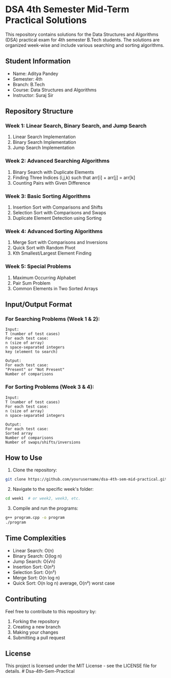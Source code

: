 # DSA 4th Semester Mid-Term Practical Solutions

This repository contains solutions for the Data Structures and Algorithms (DSA) practical exam for 4th semester B.Tech students. The solutions are organized week-wise and include various searching and sorting algorithms.

## Student Information
- Name: Aditya Pandey
- Semester: 4th
- Branch: B.Tech
- Course: Data Structures and Algorithms
- Instructor: Suraj Sir

## Repository Structure

### Week 1: Linear Search, Binary Search, and Jump Search
1. Linear Search Implementation
2. Binary Search Implementation
3. Jump Search Implementation

### Week 2: Advanced Searching Algorithms
1. Binary Search with Duplicate Elements
2. Finding Three Indices (i,j,k) such that arr[i] + arr[j] = arr[k]
3. Counting Pairs with Given Difference

### Week 3: Basic Sorting Algorithms
1. Insertion Sort with Comparisons and Shifts
2. Selection Sort with Comparisons and Swaps
3. Duplicate Element Detection using Sorting

### Week 4: Advanced Sorting Algorithms
1. Merge Sort with Comparisons and Inversions
2. Quick Sort with Random Pivot
3. Kth Smallest/Largest Element Finding

### Week 5: Special Problems
1. Maximum Occurring Alphabet
2. Pair Sum Problem
3. Common Elements in Two Sorted Arrays

## Input/Output Format

### For Searching Problems (Week 1 & 2):
```
Input:
T (number of test cases)
For each test case:
n (size of array)
n space-separated integers
key (element to search)

Output:
For each test case:
"Present" or "Not Present"
Number of comparisons
```

### For Sorting Problems (Week 3 & 4):
```
Input:
T (number of test cases)
For each test case:
n (size of array)
n space-separated integers

Output:
For each test case:
Sorted array
Number of comparisons
Number of swaps/shifts/inversions
```

## How to Use

1. Clone the repository:
```bash
git clone https://github.com/yourusername/dsa-4th-sem-mid-practical.git
```

2. Navigate to the specific week's folder:
```bash
cd week1  # or week2, week3, etc.
```

3. Compile and run the programs:
```bash
g++ program.cpp -o program
./program
```

## Time Complexities

- Linear Search: O(n)
- Binary Search: O(log n)
- Jump Search: O(√n)
- Insertion Sort: O(n²)
- Selection Sort: O(n²)
- Merge Sort: O(n log n)
- Quick Sort: O(n log n) average, O(n²) worst case

## Contributing

Feel free to contribute to this repository by:
1. Forking the repository
2. Creating a new branch
3. Making your changes
4. Submitting a pull request

## License

This project is licensed under the MIT License - see the LICENSE file for details. #   D s a - 4 t h - S e m - P r a c t i c a l  
 